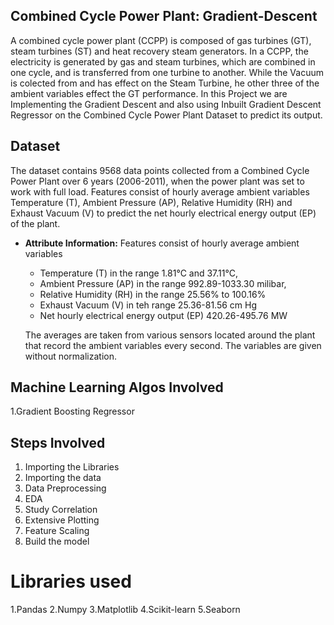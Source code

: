 ## Combined Cycle Power Plant: Gradient-Descent
A combined cycle power plant (CCPP) is composed of gas turbines (GT), steam turbines (ST) and heat recovery steam generators. In a CCPP, the electricity is generated by gas and steam turbines, which are combined in one cycle, and is transferred from one turbine to another. While the Vacuum is colected from and has effect on the Steam Turbine, he other three of the ambient variables effect the GT performance. In this Project we are Implementing the Gradient Descent and also using Inbuilt Gradient Descent Regressor on the Combined Cycle Power Plant Dataset to predict its output.


## Dataset
The dataset contains 9568 data points collected from a Combined Cycle Power Plant over 6 years (2006-2011), when the power plant was set to work with full load. Features consist of hourly average ambient variables Temperature (T), Ambient Pressure (AP), Relative Humidity (RH) and Exhaust Vacuum (V) to predict the net hourly electrical energy output (EP) of the plant.
    
   
 * **Attribute Information:**
    Features consist of hourly average ambient variables
    - Temperature (T) in the range 1.81°C and 37.11°C,
    - Ambient Pressure (AP) in the range 992.89-1033.30 milibar,
    - Relative Humidity (RH) in the range 25.56% to 100.16%
    - Exhaust Vacuum (V) in teh range 25.36-81.56 cm Hg
    - Net hourly electrical energy output (EP) 420.26-495.76 MW

    The averages are taken from various sensors located around the plant that record the ambient variables every second. The variables are given without normalization.

## Machine Learning Algos Involved
1.Gradient Boosting Regressor


Steps Involved
------------------
1. Importing the Libraries
2. Importing the data
3. Data Preprocessing
4. EDA
5. Study Correlation
6. Extensive Plotting
7. Feature Scaling
8. Build the model


# Libraries used

1.Pandas
2.Numpy
3.Matplotlib
4.Scikit-learn
5.Seaborn

